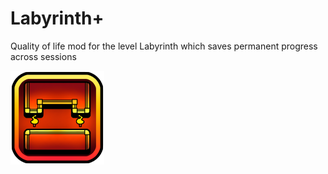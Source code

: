 # Labyrinth+
Quality of life mod for the level Labyrinth which saves permanent progress across sessions

<img src="logo.png" width="150" alt="the mod's logo" />



